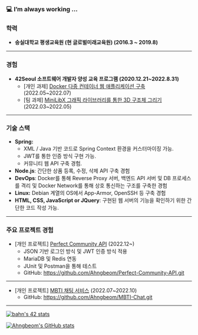 <!-- https://github.com/anuraghazra/github-readme-stats -->

<!-- ![header](https://capsule-render.vercel.app/api?type=transparent&color=auto&height=300&section=header&text=capsule%20render&fontSize=90) -->

<!-- ### I am what i am 😎  -->
### 💻 I’m always working ...

### 학력

- **숭실대학교 평생교육원 (현 글로벌미래교육원) (2016.3 ~ 2019.8)**

---

### 경험

- **42Seoul 소프트웨어 개발자 양성 교육 프로그램 (2020.12.21~2022.8.31)**
    - [개인 과제] [Docker 다중 컨테이너 웹 애플리케이션 구축](https://www.notion.so/Inception-6b39cf29a72d4b2ca959f08a3619847d) (2022.05~2022.07)
    - [팀 과제] [MiniLibX 그래픽 라이브러리를 통한 3D 구조체 그리기](https://www.notion.so/miniRT-2e10b631e792498faa1aef4c9fd24ade) (2022.03~2022.05)
<!--     - [etc](https://www.notion.so/9c3d2f006345493a9ceeffbf9d9ef1c5) -->

---

### 기술 스택

- **Spring:**
    - XML / Java 기반 코드로 Spring Context 환경을 커스터마이징 가능.
    - JWT를 통한 인증 방식 구현 가능.
    - 커뮤니티 웹 API 구축 경험.
- **Node.js**: 간단한 상품 등록, 수정, 삭제 API 구축 경험
- **DevOps**: Docker를 통해 Reverse Proxy 서버, 백엔드 API 서버 및 DB 프로세스를 격리 및 Docker Network를 통해 상호 통신하는 구조를 구축한 경험
- **Linux:** Debian 계열의 OS에서 App-Armor, OpenSSH 등 구축 경험
- **HTML, CSS, JavaScript or JQuery**: 구현된 웹 서버의 기능을 확인하기 위한 간단한 코드 작성 가능.

---

### 주요 프로젝트 경험

- [개인 프로젝트] [Perfect Community API](https://www.notion.so/Perfect-Community-API-87b6d4c45503482786d31f155a40a986) (2022.12~)
    - JSON 기반 로그인 방식 및 JWT 인증 방식 적용
    - MariaDB 및 Redis 연동
    - JUnit 및 Postman을 통해 테스트
    - GitHub: https://github.com/Ahngbeom/Perfect-Community-API.git

---

- [개인 프로젝트] [MBTI 채팅 서비스](https://www.notion.so/MBTI-Chat-524177cd71a94106bc8647b2a62b5082) (2022.07~2022.10)
    - GitHub: https://github.com/Ahngbeom/MBTI-Chat.git

---
<!--
**AhngBeom/AhngBeom** is a ✨ _special_ ✨ repository because its `README.md` (this file) appears on your GitHub profile.

Here are some ideas to get you started:

- 🔭 I’m currently working on ...
- 🌱 I’m currently learning ...
- 👯 I’m looking to collaborate on ...
- 🤔 I’m looking for help with ...
- 💬 Ask me about ...
- 📫 How to reach me: ...
- 😄 Pronouns: ...
- ⚡ Fun fact: ...
-->

<!-- ![Visual Studio Code](https://img.shields.io/badge/Visual%20Studio%20Code-0078d7.svg?style=for-the-badge&logo=visual-studio-code&logoColor=white)
![IntelliJ IDEA](https://img.shields.io/badge/IntelliJIDEA-000000.svg?style=for-the-badge&logo=intellij-idea&logoColor=white)
![Eclipse](https://img.shields.io/badge/Eclipse-FE7A16.svg?style=for-the-badge&logo=Eclipse&logoColor=white)

![Java](https://img.shields.io/badge/java-%23ED8B00.svg?style=for-the-badge&logo=java&logoColor=white)
![JavaScript](https://img.shields.io/badge/javascript-%23323330.svg?style=for-the-badge&logo=javascript&logoColor=%23F7DF1E)
![C](https://img.shields.io/badge/c-%2300599C.svg?style=for-the-badge&logo=c&logoColor=white)
![C++](https://img.shields.io/badge/c++-%2300599C.svg?style=for-the-badge&logo=c%2B%2B&logoColor=white) -->
<!-- ![Python](https://img.shields.io/badge/python-3670A0?style=for-the-badge&logo=python&logoColor=ffdd54) -->

<!-- ![Spring](https://img.shields.io/badge/spring-%236DB33F.svg?style=for-the-badge&logo=spring&logoColor=white)
![jQuery](https://img.shields.io/badge/jquery-%230769AD.svg?style=for-the-badge&logo=jquery&logoColor=white)
![NodeJS](https://img.shields.io/badge/node.js-6DA55F?style=for-the-badge&logo=node.js&logoColor=white)
![Express.js](https://img.shields.io/badge/express.js-%23404d59.svg?style=for-the-badge&logo=express&logoColor=%2361DAFB)
![Bootstrap](https://img.shields.io/badge/bootstrap-%23563D7C.svg?style=for-the-badge&logo=bootstrap&logoColor=white)
![FastAPI](https://img.shields.io/badge/FastAPI-005571?style=for-the-badge&logo=fastapi)

![MySQL](https://img.shields.io/badge/mysql-%2300f.svg?style=for-the-badge&logo=mysql&logoColor=white)
![MariaDB](https://img.shields.io/badge/MariaDB-003545?style=for-the-badge&logo=mariadb&logoColor=white)

![JWT](https://img.shields.io/badge/JWT-black?style=for-the-badge&logo=JSON%20web%20tokens)

![Git](https://img.shields.io/badge/git-%23F05033.svg?style=for-the-badge&logo=git&logoColor=white)
![GitHub](https://img.shields.io/badge/github-%23121011.svg?style=for-the-badge&logo=github&logoColor=white)
[![Notion](https://img.shields.io/badge/Notion-%23000000.svg?style=for-the-badge&logo=notion&logoColor=white)](https://jr-developer-ahngbeom.notion.site/) -->
<!-- <img src="https://user-images.githubusercontent.com/57256332/215676282-c902d317-c226-401b-9965-b7c40cd6b4ad.png" width="100"/> -->
<!-- ![bit ly_ahngbeom](https://user-images.githubusercontent.com/57256332/215676282-c902d317-c226-401b-9965-b7c40cd6b4ad.png) -->

<!-- [![bahn's 42 stats](https://badge42.herokuapp.com/api/stats/bahn?cursus=C%20Piscine)](https://github.com/JaeSeoKim/badge42) -->
[![bahn's 42 stats](https://badge42.vercel.app/api/v2/cl1n6fb2j003009l0lfanbfyx/stats?cursusId=21&coalitionId=85)](https://github.com/JaeSeoKim/badge42)

[![Ahngbeom's GitHub stats](https://github-readme-stats.vercel.app/api?username=Ahngbeom&show_icons=true&theme=dark)](https://github.com/Ahngbeom?tab=repositories)

<!-- [![Top Langs](https://github-readme-stats.vercel.app/api/top-langs/?username=Ahngbeom&layout=compact)](https://github.com/Ahngbeom?tab=repositories) -->

<!-- <a href="https://opgc.me/#/users/Ahngbeom" target="_blank"><img src="https://api.opgc.me/githubs/users/Ahngbeom/tag/?theme=basic" /></a> -->

<!-- [![Readme Card](https://github-readme-stats.vercel.app/api/pin/?username=42bahn&repo=Python_WebScraping)](https://github.com/42bahn/Python_WebScraping.git) -->

<!-- [![willianrod's wakatime stats](https://github-readme-stats.vercel.app/api/wakatime?username=42bahn)](https://github.com/42bahn) -->

